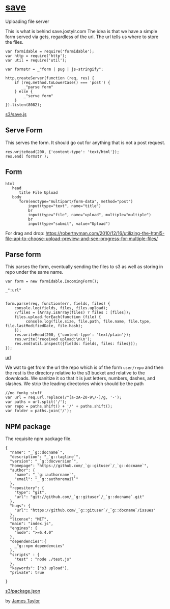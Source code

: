 
# [save](# "version: 0.1.0; saving files to s3")

Uploading file server

This is what is behind save.jostylr.com  The idea is that we have a simple form served via gets, regardless of the url. The url tells us where to store the files. 

    var formidable = require('formidable');
    var http = require('http');
    var util = require('util');
    
    var formstr = _"form | pug | js-stringify";
    
    http.createServer(function (req, res) {
        if (req.method.toLowerCase() === 'post') {
            _"parse form"
        } else {
            _"serve form"
        }
    }).listen(8082);
    
[s3/save.js](# "save: | jshint")
    
    
## Serve Form

This serves the form. It should go out for anything that is not a post request. 

    res.writeHead(200, {'content-type': 'text/html'});
    res.end( formstr );
    
## Form

    html
       head
          title File Upload
       body
          form(enctype="multipart/form-data", method="post")
              input(type="text", name="title")
              br
              input(type="file", name="upload", multiple="multiple")
              br
              input(type="submit", value="Upload")
              
For drag and drop:  https://robertnyman.com/2010/12/16/utilizing-the-html5-file-api-to-choose-upload-preview-and-see-progress-for-multiple-files/
    
## Parse form

This parses the form, eventually sending the files to s3 as well as storing in repo under the same name. 

    var form = new formidable.IncomingForm();
    
    _":url"

    
    form.parse(req, function(err, fields, files) {
        console.log(fields, files, files.upload);
        //files = (Array.isArray(files) ? files : [files]);
        files.upload.forEach(function (file) {
             console.log(file.size, file.path, file.name, file.type, file.lastModifiedDate, file.hash);
        });
        res.writeHead(200, {'content-type': 'text/plain'});
        res.write('received upload:\n\n');
        res.end(util.inspect({fields: fields, files: files}));
    });
    
[url]()


We wat to get from the url the repo which is of the form `user/repo` and then the rest is the directory relative to the s3 bucket and relative to the downloads. We sanitize it so that it is just letters, numbers, dashes, and slashes. We strip the leading directories which should be the path

    //no funky stuff
    var url = req.url.replace(/^[a-zA-Z0-9\/-]/g, '-');
    var paths = url.split('/');
    var repo = paths.shift() + '/' + paths.shift();
    var folder = paths.join('/');
    
    


## NPM package

The requisite npm package file. 

    {
      "name": "_`g::docname`",
      "description": "_`g::tagline`",
      "version": "_`g::docversion`",
      "homepage": "https://github.com/_`g::gituser`/_`g::docname`",
      "author": {
        "name": "_`g::authorname`",
        "email": "_`g::authoremail`"
      },
      "repository": {
        "type": "git",
        "url": "git://github.com/_`g::gituser`/_`g::docname`.git"
      },
      "bugs": {
        "url": "https://github.com/_`g::gituser`/_`g::docname`/issues"
      },
      "license": "MIT",
      "main": "index.js",
      "engines": {
        "node": ">=6.4.0"
      },
      "dependencies":{
        _"g::npm dependencies"
      },
      "scripts" : { 
        "test" : "node ./test.js"
      },
      "keywords": ["s3 upload"],
      "private": true

    }


[s3/package.json](# "save:")


by [James Taylor](https://github.com/jostylr "npminfo: jostylr@gmail.com ; 
    deps: formidable 1.0.17")
